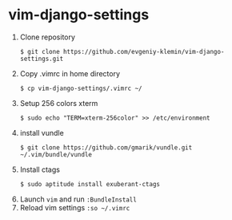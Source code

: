 vim-django-settings
===================

1. Clone repository 
    ```
    $ git clone https://github.com/evgeniy-klemin/vim-django-settings.git
    ```
2. Copy .vimrc in home directory 
    ```
    $ cp vim-django-settings/.vimrc ~/
    ```
3. Setup 256 colors xterm
    ```
    $ sudo echo "TERM=xterm-256color" >> /etc/environment
    ```
4. install vundle
    ```
    $ git clone https://github.com/gmarik/vundle.git ~/.vim/bundle/vundle
    ```
5. Install ctags
    ```
    $ sudo aptitude install exuberant-ctags
    ```
6. Launch `vim` and run `:BundleInstall` 
7. Reload vim settings `:so ~/.vimrc`
